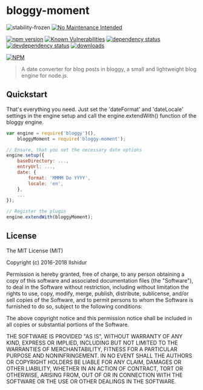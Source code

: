 # bloggy-moment

![stability-frozen](https://img.shields.io/badge/stability-locked-blue.svg)
[![No Maintenance Intended](http://unmaintained.tech/badge.svg)](http://unmaintained.tech/)

[![npm version][version-badge]][version-url]
[![Known Vulnerabilities][vulnerabilities-badge]][vulnerabilities-url]
[![dependency status][dependency-badge]][dependency-url]
[![devdependency status][devdependency-badge]][devdependency-url]
[![downloads][downloads-badge]][downloads-url]

[![NPM][npm-stats-badge]][npm-stats-url]

> A date converter for blog posts in bloggy, a small and lightweight blog engine for node.js.

## Quickstart

That's everything you need. Just set the 'dateFormat' and 'dateLocale' settings in the engine setup and call the engine.extendWith() function of the bloggy engine.

```Javascript
var engine = require('bloggy')(),
    bloggyMoment = require('bloggy-moment');

// Ensure, that you set the necessary date options
engine.setup({
    baseDirectory: ...,
    entryUrl: ...,
    date: {
        format: 'MMMM Do YYYY',
        locale: 'en',
    },
    ...
});

// Register the plugin
engine.extendWith(bloggyMoment);

```

License
-------

The MIT License (MIT)

Copyright (c) 2016-2018 Ilshidur

Permission is hereby granted, free of charge, to any person obtaining a copy
of this software and associated documentation files (the "Software"), to deal
in the Software without restriction, including without limitation the rights
to use, copy, modify, merge, publish, distribute, sublicense, and/or sell
copies of the Software, and to permit persons to whom the Software is
furnished to do so, subject to the following conditions:

The above copyright notice and this permission notice shall be included in
all copies or substantial portions of the Software.

THE SOFTWARE IS PROVIDED "AS IS", WITHOUT WARRANTY OF ANY KIND, EXPRESS OR
IMPLIED, INCLUDING BUT NOT LIMITED TO THE WARRANTIES OF MERCHANTABILITY,
FITNESS FOR A PARTICULAR PURPOSE AND NONINFRINGEMENT. IN NO EVENT SHALL THE
AUTHORS OR COPYRIGHT HOLDERS BE LIABLE FOR ANY CLAIM, DAMAGES OR OTHER
LIABILITY, WHETHER IN AN ACTION OF CONTRACT, TORT OR OTHERWISE, ARISING FROM,
OUT OF OR IN CONNECTION WITH THE SOFTWARE OR THE USE OR OTHER DEALINGS IN
THE SOFTWARE.

[version-badge]: https://img.shields.io/npm/v/bloggy-moment.svg
[version-url]: https://www.npmjs.com/package/bloggy-moment
[vulnerabilities-badge]: https://snyk.io/test/npm/bloggy-moment/badge.svg
[vulnerabilities-url]: https://snyk.io/test/npm/bloggy-moment
[dependency-badge]: https://david-dm.org/ilshidur/bloggy-moment.svg
[dependency-url]: https://david-dm.org/ilshidur/bloggy-moment
[devdependency-badge]: https://david-dm.org/ilshidur/bloggy-moment/dev-status.svg
[devdependency-url]: https://david-dm.org/ilshidur/bloggy-moment#info=devDependencies
[downloads-badge]: https://img.shields.io/npm/dt/bloggy-moment.svg
[downloads-url]: https://www.npmjs.com/package/bloggy-moment
[npm-stats-badge]: https://nodei.co/npm/bloggy-moment.png?downloads=true&downloadRank=true
[npm-stats-url]: https://nodei.co/npm/bloggy-moment
